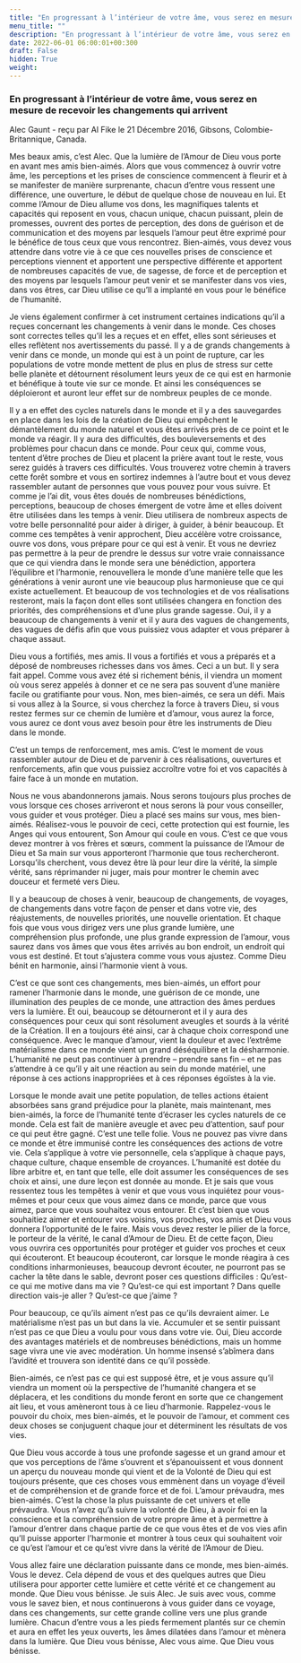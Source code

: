 ```yaml
---
title: "En progressant à l’intérieur de votre âme, vous serez en mesure de recevoir les changements qui arrivent"
menu_title: ""
description: "En progressant à l’intérieur de votre âme, vous serez en mesure de recevoir les changements qui arrivent"
date: 2022-06-01 06:00:01+00:300
draft: False
hidden: True
weight:
---
```

### En progressant à l’intérieur de votre âme, vous serez en mesure de recevoir les changements qui arrivent

Alec Gaunt - reçu par Al Fike le 21 Décembre 2016, Gibsons, Colombie-Britannique, Canada.

Mes beaux amis, c’est Alec. Que la lumière de l’Amour de Dieu vous porte en avant mes amis bien-aimés. Alors que vous commencez à ouvrir votre âme, les perceptions et les prises de conscience commencent à fleurir et à se manifester de manière surprenante, chacun d’entre vous ressent une différence, une ouverture, le début de quelque chose de nouveau en lui. Et comme l’Amour de Dieu allume vos dons, les magnifiques talents et capacités qui reposent en vous, chacun unique, chacun puissant, plein de promesses, ouvrent des portes de perception, des dons de guérison et de communication et des moyens par lesquels l’amour peut être exprimé pour le bénéfice de tous ceux que vous rencontrez. Bien-aimés, vous devez vous attendre dans votre vie à ce que ces nouvelles prises de conscience et perceptions viennent et apportent une perspective différente et apportent de nombreuses capacités de vue, de sagesse, de force et de perception et des moyens par lesquels l’amour peut venir et se manifester dans vos vies, dans vos êtres, car Dieu utilise ce qu’Il a implanté en vous pour le bénéfice de l’humanité.

Je viens également confirmer à cet instrument certaines indications qu’il a reçues concernant les changements à venir dans le monde. Ces choses sont correctes telles qu’il les a reçues et en effet, elles sont sérieuses et elles reflètent nos avertissements du passé. Il y a de grands changements à venir dans ce monde, un monde qui est à un point de rupture, car les populations de votre monde mettent de plus en plus de stress sur cette belle planète et détournent résolument leurs yeux de ce qui est en harmonie et bénéfique à toute vie sur ce monde. Et ainsi les conséquences se déploieront et auront leur effet sur de nombreux peuples de ce monde.

Il y a en effet des cycles naturels dans le monde et il y a des sauvegardes en place dans les lois de la création de Dieu qui empêchent le démantèlement du monde naturel et vous êtes arrivés près de ce point et le monde va réagir. Il y aura des difficultés, des bouleversements et des problèmes pour chacun dans ce monde. Pour ceux qui, comme vous, tentent d’être proches de Dieu et placent la prière avant tout le reste, vous serez guidés à travers ces difficultés. Vous trouverez votre chemin à travers cette forêt sombre et vous en sortirez indemnes à l’autre bout et vous devez rassembler autant de personnes que vous pouvez pour vous suivre. Et comme je l’ai dit, vous êtes doués de nombreuses bénédictions, perceptions, beaucoup de choses émergent de votre âme et elles doivent être utilisées dans les temps à venir. Dieu utilisera de nombreux aspects de votre belle personnalité pour aider à diriger, à guider, à bénir beaucoup. Et comme ces tempêtes à venir approchent, Dieu accélère votre croissance, ouvre vos dons, vous prépare pour ce qui est à venir. Et vous ne devriez pas permettre à la peur de prendre le dessus sur votre vraie connaissance que ce qui viendra dans le monde sera une bénédiction, apportera l’équilibre et l’harmonie, renouvellera le monde d’une manière telle que les générations à venir auront une vie beaucoup plus harmonieuse que ce qui existe actuellement. Et beaucoup de vos technologies et de vos réalisations resteront, mais la façon dont elles sont utilisées changera en fonction des priorités, des compréhensions et d’une plus grande sagesse. Oui, il y a beaucoup de changements à venir et il y aura des vagues de changements, des vagues de défis afin que vous puissiez vous adapter et vous préparer à chaque assaut.

Dieu vous a fortifiés, mes amis. Il vous a fortifiés et vous a préparés et a déposé de nombreuses richesses dans vos âmes. Ceci a un but. Il y sera fait appel. Comme vous avez été si richement bénis, il viendra un moment où vous serez appelés à donner et ce ne sera pas souvent d’une manière facile ou gratifiante pour vous. Non, mes bien-aimés, ce sera un défi. Mais si vous allez à la Source, si vous cherchez la force à travers Dieu, si vous restez fermes sur ce chemin de lumière et d’amour, vous aurez la force, vous aurez ce dont vous avez besoin pour être les instruments de Dieu dans le monde.

C’est un temps de renforcement, mes amis. C’est le moment de vous rassembler autour de Dieu et de parvenir à ces réalisations, ouvertures et renforcements, afin que vous puissiez accroître votre foi et vos capacités à faire face à un monde en mutation.

Nous ne vous abandonnerons jamais. Nous serons toujours plus proches de vous lorsque ces choses arriveront et nous serons là pour vous conseiller, vous guider et vous protéger. Dieu a placé ses mains sur vous, mes bien-aimés. Réalisez-vous le pouvoir de ceci, cette protection qui est fournie, les Anges qui vous entourent, Son Amour qui coule en vous. C’est ce que vous devez montrer à vos frères et sœurs, comment la puissance de l’Amour de Dieu et Sa main sur vous apporteront l’harmonie que tous rechercheront. Lorsqu’ils cherchent, vous devez être là pour leur dire la vérité, la simple vérité, sans réprimander ni juger, mais pour montrer le chemin avec douceur et fermeté vers Dieu.

Il y a beaucoup de choses à venir, beaucoup de changements, de voyages, de changements dans votre façon de penser et dans votre vie, des réajustements, de nouvelles priorités, une nouvelle orientation. Et chaque fois que vous vous dirigez vers une plus grande lumière, une compréhension plus profonde, une plus grande expression de l’amour, vous saurez dans vos âmes que vous êtes arrivés au bon endroit, un endroit qui vous est destiné. Et tout s’ajustera comme vous vous ajustez. Comme Dieu bénit en harmonie, ainsi l’harmonie vient à vous.

C’est ce que sont ces changements, mes bien-aimés, un effort pour ramener l’harmonie dans le monde, une guérison de ce monde, une illumination des peuples de ce monde, une attraction des âmes perdues vers la lumière. Et oui, beaucoup se détourneront et il y aura des conséquences pour ceux qui sont résolument aveugles et sourds à la vérité de la Création. Il en a toujours été ainsi, car à chaque choix correspond une conséquence. Avec le manque d’amour, vient la douleur et avec l’extrême matérialisme dans ce monde vient un grand déséquilibre et la désharmonie. L’humanité ne peut pas continuer à prendre – prendre sans fin – et ne pas s’attendre à ce qu’il y ait une réaction au sein du monde matériel, une réponse à ces actions inappropriées et à ces réponses égoïstes à la vie.

Lorsque le monde avait une petite population, de telles actions étaient absorbées sans grand préjudice pour la planète, mais maintenant, mes bien-aimés, la force de l’humanité tente d’écraser les cycles naturels de ce monde. Cela est fait de manière aveugle et avec peu d’attention, sauf pour ce qui peut être gagné. C’est une telle folie. Vous ne pouvez pas vivre dans ce monde et être immunisé contre les conséquences des actions de votre vie. Cela s’applique à votre vie personnelle, cela s’applique à chaque pays, chaque culture, chaque ensemble de croyances. L’humanité est dotée du libre arbitre et, en tant que telle, elle doit assumer les conséquences de ses choix et ainsi, une dure leçon est donnée au monde. Et je sais que vous ressentez tous les tempêtes à venir et que vous vous inquiétez pour vous-mêmes et pour ceux que vous aimez dans ce monde, parce que vous aimez, parce que vous souhaitez vous entourer. Et c’est bien que vous souhaitiez aimer et entourer vos voisins, vos proches, vos amis et Dieu vous donnera l’opportunité de le faire. Mais vous devez rester le pilier de la force, le porteur de la vérité, le canal d’Amour de Dieu. Et de cette façon, Dieu vous ouvrira ces opportunités pour protéger et guider vos proches et ceux qui écouteront. Et beaucoup écouteront, car lorsque le monde réagira à ces conditions inharmonieuses, beaucoup devront écouter, ne pourront pas se cacher la tête dans le sable, devront poser ces questions difficiles : Qu’est-ce qui me motive dans ma vie ? Qu’est-ce qui est important ? Dans quelle direction vais-je aller ? Qu’est-ce que j’aime ?

Pour beaucoup, ce qu’ils aiment n’est pas ce qu’ils devraient aimer. Le matérialisme n’est pas un but dans la vie. Accumuler et se sentir puissant n’est pas ce que Dieu a voulu pour vous dans votre vie. Oui, Dieu accorde des avantages matériels et de nombreuses bénédictions, mais un homme sage vivra une vie avec modération. Un homme insensé s’abîmera dans l’avidité et trouvera son identité dans ce qu’il possède.

Bien-aimés, ce n’est pas ce qui est supposé être, et je vous assure qu’il viendra un moment où la perspective de l’humanité changera et se déplacera, et les conditions du monde feront en sorte que ce changement ait lieu, et vous amèneront tous à ce lieu d’harmonie. Rappelez-vous le pouvoir du choix, mes bien-aimés, et le pouvoir de l’amour, et comment ces deux choses se conjuguent chaque jour et déterminent les résultats de vos vies.

Que Dieu vous accorde à tous une profonde sagesse et un grand amour et que vos perceptions de l’âme s’ouvrent et s’épanouissent et vous donnent un aperçu du nouveau monde qui vient et de la Volonté de Dieu qui est toujours présente, que ces choses vous emmènent dans un voyage d’éveil et de compréhension et de grande force et de foi. L’amour prévaudra, mes bien-aimés. C’est la chose la plus puissante de cet univers et elle prévaudra. Vous n’avez qu’à suivre la volonté de Dieu, à avoir foi en la conscience et la compréhension de votre propre âme et à permettre à l’amour d’entrer dans chaque partie de ce que vous êtes et de vos vies afin qu’Il puisse apporter l’harmonie et montrer à tous ceux qui souhaitent voir ce qu’est l’amour et ce qu’est vivre dans la vérité de l’Amour de Dieu.

Vous allez faire une déclaration puissante dans ce monde, mes bien-aimés. Vous le devez. Cela dépend de vous et des quelques autres que Dieu utilisera pour apporter cette lumière et cette vérité et ce changement au monde. Que Dieu vous bénisse. Je suis Alec. Je suis avec vous, comme vous le savez bien, et nous continuerons à vous guider dans ce voyage, dans ces changements, sur cette grande colline vers une plus grande lumière. Chacun d’entre vous a les pieds fermement plantés sur ce chemin et aura en effet les yeux ouverts, les âmes dilatées dans l’amour et mènera dans la lumière. Que Dieu vous bénisse, Alec vous aime. Que Dieu vous bénisse.
